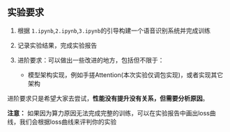 ## 实验要求

1. 根据 `1.ipynb`,`2.ipynb`,`3.ipynb`的引导构建一个语音识别系统并完成训练

2. 记录实验结果，完成实验报告

3. 进阶要求：可以做出一些改进的地方，包括但不限于：
    - 模型架构实现，例如手搓Attention(本次实验仅调包实现)，或者实现其它架构

进阶要求只是希望大家去尝试，**性能没有提升没有关系，但需要分析原因**。


**注意：** 如果因为算力原因无法完成完整的训练，可以在实验报告中画出loss曲线，我们会根据loss曲线来评判你的实验